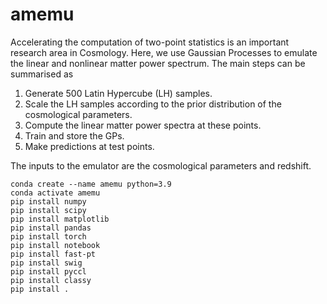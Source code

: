 # amemu

Accelerating the computation of two-point statistics is an important research area in Cosmology. Here, we use Gaussian Processes to emulate the linear and nonlinear matter power spectrum. The main steps can be summarised as
<br>
1. Generate 500 Latin Hypercube (LH) samples. 
2. Scale the LH samples according to the prior distribution of the cosmological parameters. 
3. Compute the linear matter power spectra at these points. 
4. Train and store the GPs.
5. Make predictions at test points.

The inputs to the emulator are the cosmological parameters and redshift.

```
conda create --name amemu python=3.9
conda activate amemu
pip install numpy
pip install scipy
pip install matplotlib
pip install pandas
pip install torch
pip install notebook
pip install fast-pt
pip install swig
pip install pyccl
pip install classy
pip install .
```